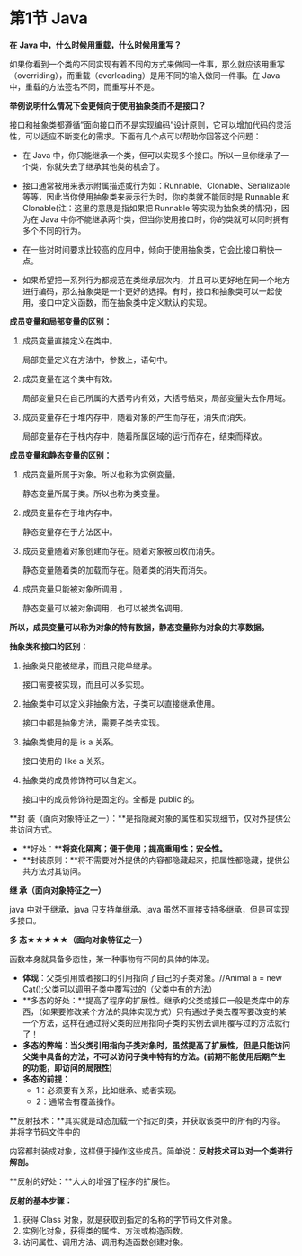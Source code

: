 # 第1节 Java

**在** **Java** **中，什么时候用重载，什么时候用重写？**

如果你看到一个类的不同实现有着不同的方式来做同一件事，那么就应该用重写（overriding），而重载（overloading）是用不同的输入做同一件事。在 Java 中，重载的方法签名不同，而重写并不是。



**举例说明什么情况下会更倾向于使用抽象类而不是接口？**

接口和抽象类都遵循”面向接口而不是实现编码”设计原则，它可以增加代码的灵活性，可以适应不断变化的需求。下面有几个点可以帮助你回答这个问题：

- 在 Java 中，你只能继承一个类，但可以实现多个接口。所以一旦你继承了一个类，你就失去了继承其他类的机会了。

- 接口通常被用来表示附属描述或行为如：Runnable、Clonable、Serializable 等等，因此当你使用抽象类来表示行为时，你的类就不能同时是 Runnable 和 Clonable(注：这里的意思是指如果把 Runnable 等实现为抽象类的情况)，因为在 Java 中你不能继承两个类，但当你使用接口时，你的类就可以同时拥有多个不同的行为。

- 在一些对时间要求比较高的应用中，倾向于使用抽象类，它会比接口稍快一点。

- 如果希望把一系列行为都规范在类继承层次内，并且可以更好地在同一个地方进行编码，那么抽象类是一个更好的选择。有时，接口和抽象类可以一起使用，接口中定义函数，而在抽象类中定义默认的实现。



**成员变量和局部变量的区别：** 

1. 成员变量直接定义在类中。

    局部变量定义在方法中，参数上，语句中。

2. 成员变量在这个类中有效。

   局部变量只在自己所属的大括号内有效，大括号结束，局部变量失去作用域。

3. 成员变量存在于堆内存中，随着对象的产生而存在，消失而消失。

   局部变量存在于栈内存中，随着所属区域的运行而存在，结束而释放。



**成员变量和静态变量的区别：** 

1. 成员变量所属于对象。所以也称为实例变量。

   静态变量所属于类。所以也称为类变量。

2. 成员变量存在于堆内存中。

   静态变量存在于方法区中。

3. 成员变量随着对象创建而存在。随着对象被回收而消失。

   静态变量随着类的加载而存在。随着类的消失而消失。

4. 成员变量只能被对象所调用 。

   静态变量可以被对象调用，也可以被类名调用。

**所以，成员变量可以称为对象的特有数据，静态变量称为对象的共享数据。** 



**抽象类和接口的区别：** 

1. 抽象类只能被继承，而且只能单继承。

   接口需要被实现，而且可以多实现。

2. 抽象类中可以定义非抽象方法，子类可以直接继承使用。 

   接口中都是抽象方法，需要子类去实现。 

3. 抽象类使用的是 is a 关系。 

   接口使用的 like a 关系。 

4. 抽象类的成员修饰符可以自定义。 

   接口中的成员修饰符是固定的。全都是 public 的。 



**封 装（面向对象特征之一）：**是指隐藏对象的属性和实现细节，仅对外提供公共访问方式。 

- **好处：****将变化隔离；便于使用；提高重用性；安全性。**
- **封装原则：**将不需要对外提供的内容都隐藏起来，把属性都隐藏，提供公共方法对其访问。 



**继 承（面向对象特征之一）** 

java 中对于继承，java 只支持单继承。java 虽然不直接支持多继承，但是可实现多接口。 



**多 态★★★★★（面向对象特征之一）**

函数本身就具备多态性，某一种事物有不同的具体的体现。

- **体现**：父类引用或者接口的引用指向了自己的子类对象。//Animal a = new Cat();父类可以调用子类中覆写过的（父类中有的方法）
- **多态的好处：**提高了程序的扩展性。继承的父类或接口一般是类库中的东西，（如果要修改某个方法的具体实现方式）只有通过子类去覆写要改变的某一个方法，这样在通过将父类的应用指向子类的实例去调用覆写过的方法就行了！ 
- **多态的弊端：**当父类引用指向子类对象时，虽然提高了扩展性，但是只能访问父类中具备的方法，不可以访问子类中特有的方法。(前期不能使用后期产生的功能，即访问的局限性**)** 
- **多态的前提：** 
  - 1：必须要有关系，比如继承、或者实现。 
  - 2：通常会有覆盖操作。 



**反射技术：**其实就是动态加载一个指定的类，并获取该类中的所有的内容。并将字节码文件中的

内容都封装成对象，这样便于操作这些成员。简单说：**反射技术可以对一个类进行解剖。**

**反射的好处：**大大的增强了程序的扩展性。

**反射的基本步骤：** 

1. 获得 Class 对象，就是获取到指定的名称的字节码文件对象。
2. 实例化对象，获得类的属性、方法或构造函数。
3. 访问属性、调用方法、调用构造函数创建对象。



